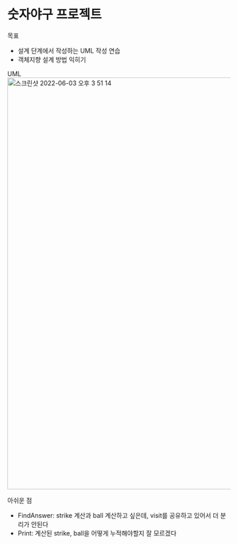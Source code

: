 # 숫자야구 프로젝트 

목표 
* 설계 단계에서 작성하는 UML 작성 연습 
* 객체지향 설계 방법 익히기 


UML
<img width="928" alt="스크린샷 2022-06-03 오후 3 51 14" src="https://user-images.githubusercontent.com/81020108/171803402-e10effdd-067b-47c1-a22a-94312a05687c.png">


아쉬운 점
* FindAnswer: strike 계산과 ball 계산하고 싶은데, visit를 공유하고 있어서 더 분리가 안된다
* Print: 계산된 strike, ball을 어떻게 누적해야할지 잘 모르겠다 
